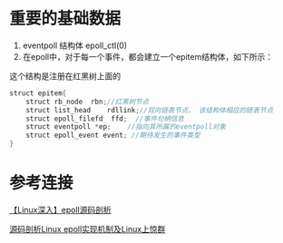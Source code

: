 
# 重要的基础数据
1. eventpoll 结构体 epoll_ctl(0)
2. 在epoll中，对于每一个事件，都会建立一个epitem结构体，如下所示：


这个结构是注册在红黑树上面的
```java
struct epitem{
    struct rb_node  rbn;//红黑树节点
    struct list_head    rdllink;//双向链表节点， 该结构体相应的链表节点
    struct epoll_filefd  ffd;  //事件句柄信息
    struct eventpoll *ep;    //指向其所属的eventpoll对象
    struct epoll_event event; //期待发生的事件类型
}
```
# 参考连接
[【Linux深入】epoll源码剖析](https://blog.csdn.net/baiye_xing/article/details/76352935)

[源码剖析Linux epoll实现机制及Linux上惊群 ](https://blog.csdn.net/tgxallen/article/details/78086360)
